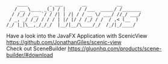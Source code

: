 ```text
    ____        _ ___       __           __       
   / __ \____ _(_) / |     / /___  _____/ /_______
  / /_/ / __ `/ / /| | /| / / __ \/ ___/ //_/ ___/
 / _, _/ /_/ / / / | |/ |/ / /_/ / /  / ,< (__  ) 
/_/ |_|\__,_/_/_/  |__/|__/\____/_/  /_/|_/____/  
```

Have a look into the JavaFX Application with ScenicView https://github.com/JonathanGiles/scenic-view  
Check out SceneBuilder https://gluonhq.com/products/scene-builder/#download
